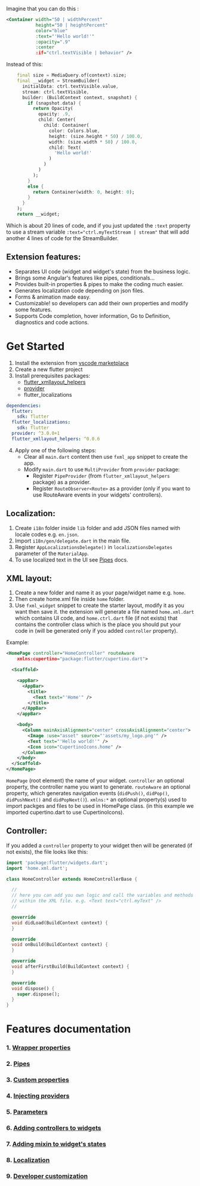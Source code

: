 
Imagine that you can do this :
```XML
<Container width="50 | widthPercent"
           height="50 | heightPercent"
           color="blue"
           :text="'Hello world!'"
           :opacity=".9"
           :center
           :if="ctrl.textVisible | behavior" />
```
Instead of this:
```dart
    final size = MediaQuery.of(context).size;
    final __widget = StreamBuilder(
      initialData: ctrl.textVisible.value,
      stream: ctrl.textVisible,
      builder: (BuildContext context, snapshot) {
        if (snapshot.data) {
          return Opacity(
            opacity: .9,
            child: Center(
              child: Container(
                color: Colors.blue,
                height: (size.height * 50) / 100.0,
                width: (size.width * 50) / 100.0,
                child: Text(
                  'Hello world!'
                )
              )
            )
          );
        }
        else {
          return Container(width: 0, height: 0);
        }
      }
    );
    return __widget;
```
Which is about 20 lines of code, and if you just updated the `:text` property to use a stream variable `:text="ctrl.myTextStream | stream"` that will add another 4 lines of code for the StreamBuilder.


Extension features:
--------
* Separates UI code (widget and widget's state) from the business logic.
* Brings some Angular's features like pipes, conditionals...
* Provides built-in properties & pipes to make the coding much easier.
* Generates localization code depending on json files.
* Forms & animation made easy.
* Customizable! so developers can add their own properties and modify some features.
* Supports Code completion, hover information, Go to Definition, diagnostics and code actions.

# Get Started

1. Install the extension from [vscode marketplace](https://marketplace.visualstudio.com/items?itemName=WaseemDev.flutter-xml-layout)
2. Create a new flutter project
3. Install prerequisites packages:
    * [flutter_xmllayout_helpers](https://pub.dartlang.org/packages/flutter_xmllayout_helpers)
    * [provider](https://pub.dartlang.org/packages/provider)
    * flutter_localizations
```yaml
dependencies:
  flutter:
    sdk: flutter
  flutter_localizations:
    sdk: flutter
  provider: ^3.0.0+1
  flutter_xmllayout_helpers: ^0.0.6
```
4. Apply one of the following steps:
    * Clear all `main.dart` content then use `fxml_app` snippet to create the app.
    * Modify `main.dart` to use `MultiProvider` from `provider` package:
        - Register `PipeProvider` (from `flutter_xmllayout_helpers` package) as a provider.
        - Register `RouteObserver<Route>` as a provider (only if you want to use RouteAware events in your widgets' controllers).

## Localization:
1. Create `i18n` folder inside `lib` folder and add JSON files named with locale codes e.g. `en.json`.
2. Import `i18n/gen/delegate.dart` in the main file.
3. Register `AppLocalizationsDelegate()` in `localizationsDelegates` parameter of the `MaterialApp`.
4. To use localized text in the UI see [Pipes](./docs/pipes.md) docs.

## XML layout:
1. Create a new folder and name it as your page/widget name e.g. `home`.
2. Then create home.xml file inside `home` folder.
3. Use `fxml_widget` snippet to create the starter layout, modify it as you want then save it. the extension will generate a file named `home.xml.dart` which contains UI code, and `home.ctrl.dart` file (if not exists) that contains the controller class which is the place you should put your code in (will be generated only if you added `controller` property).

Example:
```XML
<HomePage controller="HomeController" routeAware
    xmlns:cupertino="package:flutter/cupertino.dart">

  <Scaffold>

    <appBar>
      <AppBar>
        <title>
          <Text text="'Home'" />
        </title>
      </AppBar>
    </appBar>

    <body>
      <Column mainAxisAlignment="center" crossAxisAlignment="center">
        <Image :use="asset" source="'assets/my_logo.png'" />
        <Text text="'Hello world!'" />
        <Icon icon="CupertinoIcons.home" />
      </Column>
    </body>
  </Scaffold>
</HomePage>
```

`HomePage` (root element) the name of your widget.
`controller` an optional property, the controller name you want to generate.
`routeAware` an optional property, which generates navigation events (`didPush()`, `didPop()`, `didPushNext()` and `didPopNext()`).
`xmlns:*` an optional property(s) used to import packges and files to be used in HomePage class. (in this example we imported cupertino.dart to use CupertinoIcons).


## Controller:
If you added a `controller` property to your widget then will be generated (if not exists), the file looks like this:
```dart
import 'package:flutter/widgets.dart';
import 'home.xml.dart';

class HomeController extends HomeControllerBase {

  //
  // here you can add you own logic and call the variables and methods
  // within the XML file. e.g. <Text text="ctrl.myText" />
  //

  @override
  void didLoad(BuildContext context) {
  }

  @override
  void onBuild(BuildContext context) {
  }

  @override
  void afterFirstBuild(BuildContext context) {
  }

  @override
  void dispose() {
    super.dispose();
  }
}
```

# Features documentation

### 1. [Wrapper properties](./docs/wrapper-properties.md)
### 2. [Pipes](./docs/pipes.md)
### 3. [Custom properties](./docs/custom-properties.md)
### 4. [Injecting providers](./docs/providers.md)
### 5. [Parameters](./docs/parameters.md)
### 6. [Adding controllers to widgets](./docs/controllers.md)
### 7. [Adding mixin to widget's states](./docs/mixins.md)
### 8. [Localization](./docs/localization.md)
### 9. [Developer customization](./docs/customization.md)

